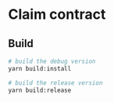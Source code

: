 # Claim contract

## Build
```sh
# build the debug version
yarn build:install

# build the release version
yarn build:release 
```
